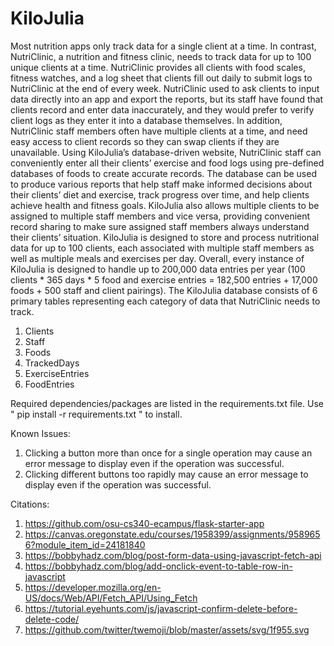 # KiloJulia

Most nutrition apps only track data for a single client at a time. In contrast, NutriClinic, a nutrition and fitness clinic, needs to track data for up to 100 unique clients at a time. NutriClinic provides all clients with food scales, fitness watches, and a log sheet that clients fill out daily to submit logs to NutriClinic at the end of every week. NutriClinic used to ask clients to input data directly into an app and export the reports, but its staff have found that clients record and enter data inaccurately, and they would prefer to verify client logs as they enter it into a database themselves. In addition, NutriClinic staff members often have multiple clients at a time, and need easy access to client records so they can swap clients if they are unavailable. Using KiloJulia’s database-driven website, NutriClinic staff can conveniently enter all their clients’ exercise and food logs using pre-defined databases of foods to create accurate records. The database can be used to produce various reports that help staff make informed decisions about their clients’ diet and exercise, track progress over time, and help clients achieve health and fitness goals. KiloJulia also allows multiple clients to be assigned to multiple staff members and vice versa, providing convenient record sharing to make sure assigned staff members always understand their clients’ situation. KiloJulia is designed to store and process nutritional data for up to 100 clients, each associated with multiple staff members as well as multiple meals and exercises per day. Overall, every instance of KiloJulia is designed to handle up to 200,000 data entries per year (100 clients * 365 days * 5 food and exercise entries = 182,500 entries + 17,000 foods + 500 staff and client pairings). The KiloJulia database consists of 6 primary tables representing each category of data that NutriClinic needs to track.   
 
1.	Clients
2.	Staff
3.	Foods 
4.	TrackedDays
5.	ExerciseEntries
6.	FoodEntries

Required dependencies/packages are listed in the requirements.txt file. Use " pip install -r requirements.txt " to install.

Known Issues:
1. Clicking a button more than once for a single operation may cause an error message to display even if the operation was successful.
2. Clicking different buttons too rapidly may cause an error message to display even if the operation was successful.

Citations:
1. https://github.com/osu-cs340-ecampus/flask-starter-app
2. https://canvas.oregonstate.edu/courses/1958399/assignments/9589656?module_item_id=24181840
3. https://bobbyhadz.com/blog/post-form-data-using-javascript-fetch-api
4. https://bobbyhadz.com/blog/add-onclick-event-to-table-row-in-javascript
5. https://developer.mozilla.org/en-US/docs/Web/API/Fetch_API/Using_Fetch
6. https://tutorial.eyehunts.com/js/javascript-confirm-delete-before-delete-code/
7. https://github.com/twitter/twemoji/blob/master/assets/svg/1f955.svg